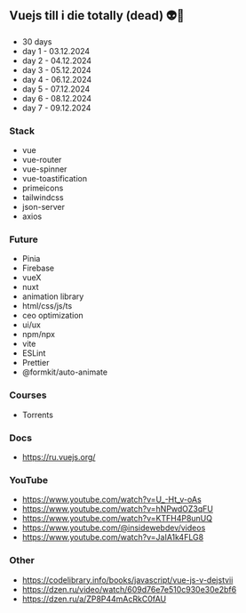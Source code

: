 ## Vuejs till i die totally (dead) 👽👤
- 30 days
- day 1 - 03.12.2024
- day 2 - 04.12.2024
- day 3 - 05.12.2024
- day 4 - 06.12.2024
- day 5 - 07.12.2024
- day 6 - 08.12.2024
- day 7 - 09.12.2024

### Stack
- vue
- vue-router
- vue-spinner
- vue-toastification
- primeicons
- tailwindcss
- json-server
- axios


### Future
- Pinia
- Firebase
- vueX
- nuxt
- animation library
- html/css/js/ts
- ceo optimization
- ui/ux
- npm/npx
- vite
- ESLint
- Prettier
- @formkit/auto-animate
  
### Courses
- Torrents

### Docs
- https://ru.vuejs.org/

### YouTube
- https://www.youtube.com/watch?v=U_-Ht_v-oAs
- https://www.youtube.com/watch?v=hNPwdOZ3qFU
- https://www.youtube.com/watch?v=KTFH4P8unUQ
- https://www.youtube.com/@insidewebdev/videos
- https://www.youtube.com/watch?v=JaIA1k4FLG8

### Other
- https://codelibrary.info/books/javascript/vue-js-v-dejstvii
- https://dzen.ru/video/watch/609d76e7e510c930e30e2bf6
- https://dzen.ru/a/ZP8P44mAcRkC0fAU
